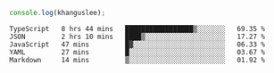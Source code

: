 ```js
console.log(khanguslee);
```

<!--START_SECTION:waka-->
```text
TypeScript   8 hrs 44 mins   █████████████████▒░░░░░░░   69.35 % 
JSON         2 hrs 10 mins   ████▒░░░░░░░░░░░░░░░░░░░░   17.27 % 
JavaScript   47 mins         █▓░░░░░░░░░░░░░░░░░░░░░░░   06.33 % 
YAML         27 mins         █░░░░░░░░░░░░░░░░░░░░░░░░   03.67 % 
Markdown     14 mins         ▒░░░░░░░░░░░░░░░░░░░░░░░░   01.92 % 
```
<!--END_SECTION:waka-->

<!--
**khanguslee/khanguslee** is a ✨ _special_ ✨ repository because its `README.md` (this file) appears on your GitHub profile.

Here are some ideas to get you started:

- 🔭 I’m currently working on ...
- 🌱 I’m currently learning ...
- 👯 I’m looking to collaborate on ...
- 🤔 I’m looking for help with ...
- 💬 Ask me about ...
- 📫 How to reach me: ...
- 😄 Pronouns: ...
- ⚡ Fun fact: ...
-->
